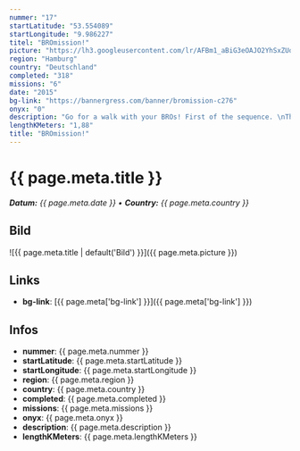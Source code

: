```yaml
---
nummer: "17"
startLatitude: "53.554089"
startLongitude: "9.986227"
titel: "BROmission!"
picture: "https://lh3.googleusercontent.com/lr/AFBm1_aBiG3eOAJO2YhSxZUoN1bR2J-Scc_LMKzlSCsUqwkafqnpx-wMuvKSwvAKHUITsy6OpA_JBwBq9U59W3QaeMHYFYIgq_yZK-xasORNBVL_a786oQLsH1yei2Q9IeTHmAc-9DVURMDczaO7Okx_7K-BMlqn730XsfOGcIVV517x212E_2PGbXMev9FbyS-31MZGHnbP3BuCAv3CrsoH4fGaG6sJI5Wrpd0Z0AjhQsiMyKEzeZaa_BUQRRTofx7oUI73oGDbkyRu_hy5YdpWRRzAh27yt0mNUz4Eq6gvSjL12Dwf2TtJSfspqFCAzgmPmhqdeyS76RW5L7hZrJ2wFoou6wI304Oh1pcelO6Z67eDdR2HQECpVoG93Ng6x_otMjhpxqnZ2yQCFJHtnKLnDpHIvhL1r_6ZRlzc9s6RtE3EFaqNmgdnJt7sBPu3D6p4dIkoJJNiC30rcVYcGI0O_8xxn2qZdQjySaVDgkqoSI3P65XlLC2eVgVMRxs62QsBxYJcvJIj_rb8byb1n__qtZZIw4tclFEU_iwmfVwU2kOn4TrjbPdK08RkgtjMMCM7AIqXmAewodAEtpilatLLN7yhvIKoSbntqTOd162ImSYdyNmS7waIRfxwjZ2WgUNZwjHYeCPeZxEI0xCKzQKPlQadPkooFD5fj3Wsjx5roei_KimkeNbANHn_hd_yzYFgXFXB_ou1Gw"
region: "Hamburg"
country: "Deutschland"
completed: "318"
missions: "6"
date: "2015"
bg-link: "https://bannergress.com/banner/bromission-c276"
onyx: "0"
description: "Go for a walk with your BROs! First of the sequence. \nThis is starting at Google! Get a selfie -sorry, a brolfie- there."
lengthKMeters: "1,88"
title: "BROmission!"
---
```


# {{ page.meta.title }}
_**Datum:** {{ page.meta.date }} • **Country:** {{ page.meta.country }}_

## Bild
![{{ page.meta.title | default('Bild') }}]({{ page.meta.picture }})

## Links
- **bg-link**: [{{ page.meta['bg-link'] }}]({{ page.meta['bg-link'] }})

## Infos
- **nummer**: {{ page.meta.nummer }}
- **startLatitude**: {{ page.meta.startLatitude }}
- **startLongitude**: {{ page.meta.startLongitude }}
- **region**: {{ page.meta.region }}
- **country**: {{ page.meta.country }}
- **completed**: {{ page.meta.completed }}
- **missions**: {{ page.meta.missions }}
- **onyx**: {{ page.meta.onyx }}
- **description**: {{ page.meta.description }}
- **lengthKMeters**: {{ page.meta.lengthKMeters }}

